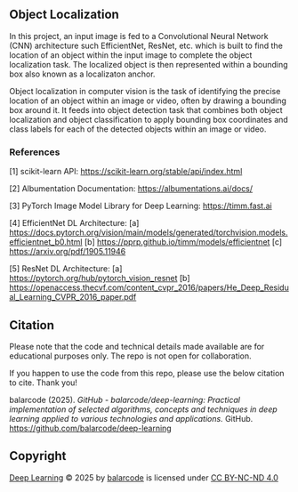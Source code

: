 ## Object Localization

In this project, an input image is fed to a Convolutional Neural Network (CNN) architecture such EfficientNet, ResNet, etc. which is built to find the location of an object within the input image to complete the object localization task. The localized object is then represented within a bounding box also known as a localizaton anchor.

Object localization in computer vision is the task of identifying the precise location of an object within an image or video, often by drawing a bounding box around it. It feeds into object detection task that combines both object localization and object classification to apply bounding box coordinates and class labels for each of the detected objects within an image or video.

### References

[1] scikit-learn API: https://scikit-learn.org/stable/api/index.html

[2] Albumentation Documentation: https://albumentations.ai/docs/

[3] PyTorch Image Model Library for Deep Learning: https://timm.fast.ai

[4] EfficientNet DL Architecture: [a] https://docs.pytorch.org/vision/main/models/generated/torchvision.models.efficientnet_b0.html [b] https://pprp.github.io/timm/models/efficientnet [c] https://arxiv.org/pdf/1905.11946

[5] ResNet DL Architecture: [a] https://pytorch.org/hub/pytorch_vision_resnet [b] https://openaccess.thecvf.com/content_cvpr_2016/papers/He_Deep_Residual_Learning_CVPR_2016_paper.pdf

## Citation

Please note that the code and technical details made available are for educational purposes only. The repo is not open for collaboration.

If you happen to use the code from this repo, please use the below citation to cite. Thank you!

balarcode (2025). *GitHub - balarcode/deep-learning: Practical implementation of selected algorithms, concepts and techniques in deep learning applied to various technologies and applications.* GitHub. https://github.com/balarcode/deep-learning

## Copyright

<a href="https://github.com/balarcode/deep-learning">Deep Learning</a> © 2025 by <a href="https://github.com/balarcode">balarcode</a> is licensed under <a href="https://creativecommons.org/licenses/by-nc-nd/4.0/">CC BY-NC-ND 4.0</a>

<img src="https://mirrors.creativecommons.org/presskit/icons/cc.svg" alt="" style="max-width: 1em;max-height:1em;margin-left: .2em;"><img src="https://mirrors.creativecommons.org/presskit/icons/by.svg" alt="" style="max-width: 1em;max-height:1em;margin-left: .2em;"><img src="https://mirrors.creativecommons.org/presskit/icons/nc.svg" alt="" style="max-width: 1em;max-height:1em;margin-left: .2em;"><img src="https://mirrors.creativecommons.org/presskit/icons/nd.svg" alt="" style="max-width: 1em;max-height:1em;margin-left: .2em;">

